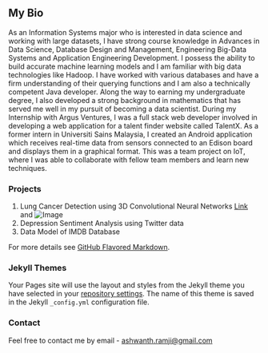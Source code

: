 ## My Bio

As an Information Systems major who is interested in data science and working with large datasets, I have strong course knowledge in Advances in Data Science, Database Design and Management, Engineering Big-Data Systems and Application Engineering Development. I possess the ability to build accurate machine learning models and I am familiar with big data technologies like Hadoop. I have worked with various databases and have a firm understanding of their querying functions and I am also a technically competent Java developer.  Along the way to earning my undergraduate degree, I also developed a strong background in mathematics that has served me well in my pursuit of becoming a data scientist. During my Internship with Argus Ventures, I was a full stack web developer involved in developing a web application for a talent finder website called TalentX. As a former intern in Universiti Sains Malaysia, I created an Android application which receives real-time data from sensors connected to an Edison board and displays them in a graphical format. This was a team project on IoT, where I was able to collaborate with fellow team members and learn new techniques. 

### Projects

1. Lung Cancer Detection using 3D Convolutional Neural Networks
[Link](https://github.com/AshwanthRamji/Lung-Cancer-Detection-Using-3D-Convolutional-Neural-Networks) and ![Image](D:\DataScience-Project\Lung3D.png)
2. Depression Sentiment Analysis using Twitter data
3. Data Model of IMDB Database

For more details see [GitHub Flavored Markdown](https://guides.github.com/features/mastering-markdown/).

### Jekyll Themes

Your Pages site will use the layout and styles from the Jekyll theme you have selected in your [repository settings](https://github.com/AshwanthRamji/AshwanthRamji.github.io/settings). The name of this theme is saved in the Jekyll `_config.yml` configuration file.

### Contact

Feel free to contact me by email - ashwanth.ramji@gmail.com 
